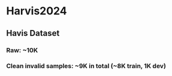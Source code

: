 # Harvis2024

## Havis Dataset
### Raw: ~10K
### Clean invalid samples: ~9K in total (~8K train, 1K dev)
